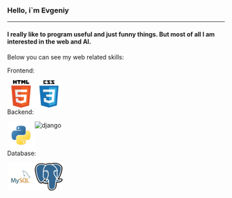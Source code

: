 ### Hello, i`m Evgeniy

---
#### I really like to program useful and just funny things. But most of all I am interested in the web and AI. 
Below you can see my web related skills:

Frontend:

<img align='left' alt='HTML' height='64px' src='https://raw.githubusercontent.com/github/explore/80688e429a7d4ef2fca1e82350fe8e3517d3494d/topics/html/html.png'/>
<img align='left' alt='CSS' height='64px' src='https://raw.githubusercontent.com/github/explore/80688e429a7d4ef2fca1e82350fe8e3517d3494d/topics/css/css.png'/>

<br/><br/><br/>

Backend:

<img align='left' alt='python' height='64px' src='https://raw.githubusercontent.com/github/explore/80688e429a7d4ef2fca1e82350fe8e3517d3494d/topics/python/python.png'/>
<img align='left' alt='django' height='64px' src='https://avatars.githubusercontent.com/u/27804?s=200&v=4'/>

<br/><br/><br/>

Database:

<img align='left' alt='MySQL' height='64px' src='https://raw.githubusercontent.com/github/explore/80688e429a7d4ef2fca1e82350fe8e3517d3494d/topics/mysql/mysql.png'/>
<img align='left' alt='PostgresSQL' height='64px' src='https://raw.githubusercontent.com/github/explore/80688e429a7d4ef2fca1e82350fe8e3517d3494d/topics/postgresql/postgresql.png'/>

<br/><br/><br/>
